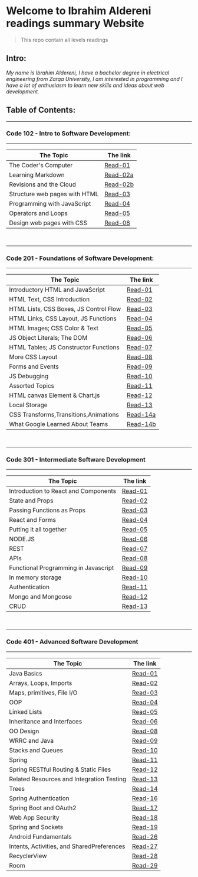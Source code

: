 # Welcome to Ibrahim Aldereni readings summary Website

> This repo contain all levels readings

## **Intro:**

_My name is Ibrahim Aldereni, I have a bachelor degree in electrical engineering from Zarqa University, I am interested in programming and I have a lot of enthusiasm to learn new skills and ideas about web development._

## **Table of Contents:**

---

### Code 102 - Intro to Software Development:

---

| The Topic                     | The link                        |
| ----------------------------- | ------------------------------- |
| The Coder's Computer          | [Read-01](code-102/read01.md)   |
| Learning Markdown             | [Read-02a](code-102/read02a.md) |
| Revisions and the Cloud       | [Read-02b](code-102/read02b.md) |
| Structure web pages with HTML | [Read-03](code-102/read03.md)   |
| Programming with JavaScript   | [Read-04](code-102/read04.md)   |
| Operators and Loops           | [Read-05](code-102/read05.md)   |
| Design web pages with CSS     | [Read-06](code-102/read06.md)   |

<br />

---

### Code 201 - Foundations of Software Development:

---

| The Topic                              | The link                          |
| -------------------------------------- | --------------------------------- |
| Introductory HTML and JavaScript       | [Read-01](code-201/class-01.md)   |
| HTML Text, CSS Introduction            | [Read-02](code-201/class-02.md)   |
| HTML Lists, CSS Boxes, JS Control Flow | [Read-03](code-201/class-03.md)   |
| HTML Links, CSS Layout, JS Functions   | [Read-04](code-201/class-04.md)   |
| HTML Images; CSS Color & Text          | [Read-05](code-201/class-05.md)   |
| JS Object Literals; The DOM            | [Read-06](code-201/class-06.md)   |
| HTML Tables; JS Constructor Functions  | [Read-07](code-201/class-07.md)   |
| More CSS Layout                        | [Read-08](code-201/class-08.md)   |
| Forms and Events                       | [Read-09](code-201/class-09.md)   |
| JS Debugging                           | [Read-10](code-201/class-10.md)   |
| Assorted Topics                        | [Read-11](code-201/class-11.md)   |
| HTML canvas Element & Chart.js         | [Read-12](code-201/class-12.md)   |
| Local Storage                          | [Read-13](code-201/class-13.md)   |
| CSS Transforms,Transitions,Animations  | [Read-14a](code-201/class-14a.md) |
| What Google Learned About Teams        | [Read-14b](code-201/class-14b.md) |

<br />

---

### Code 301 - Intermediate Software Development

---

| The Topic                            | The link                       |
| ------------------------------------ | ------------------------------ |
| Introduction to React and Components | [Read-01](code-301/class01.md) |
| State and Props                      | [Read-02](code-301/class02.md) |
| Passing Functions as Props           | [Read-03](code-301/class03.md) |
| React and Forms                      | [Read-04](code-301/class04.md) |
| Putting it all together              | [Read-05](code-301/class05.md) |
| NODE.JS                              | [Read-06](code-301/class06.md) |
| REST                                 | [Read-07](code-301/class07.md) |
| APIs                                 | [Read-08](code-301/class08.md) |
| Functional Programming in Javascript | [Read-09](code-301/class09.md) |
| In memory storage                    | [Read-10](code-301/class10.md) |
| Authentication                       | [Read-11](code-301/class11.md) |
| Mongo and Mongoose                   | [Read-12](code-301/class12.md) |
| CRUD                                 | [Read-13](code-301/class13.md) |

<br />

---

### Code 401 - Advanced Software Development

---

| The Topic                                  | The link                       |
| ------------------------------------------ | ------------------------------ |
| Java Basics                                | [Read-01](code-401/class01.md) |
| Arrays, Loops, Imports                     | [Read-02](code-401/class02.md) |
| Maps, primitives, File I/O                 | [Read-03](code-401/class03.md) |
| OOP                                        | [Read-04](code-401/class04.md) |
| Linked Lists                               | [Read-05](code-401/class05.md) |
| Inheritance and Interfaces                 | [Read-06](code-401/class06.md) |
| OO Design                                  | [Read-08](code-401/class08.md) |
| WRRC and Java                              | [Read-09](code-401/class09.md) |
| Stacks and Queues                          | [Read-10](code-401/class10.md) |
| Spring                                     | [Read-11](code-401/class11.md) |
| Spring RESTful Routing & Static Files      | [Read-12](code-401/class12.md) |
| Related Resources and Integration Testing  | [Read-13](code-401/class13.md) |
| Trees                                      | [Read-14](code-401/class14.md) |
| Spring Authentication                      | [Read-16](code-401/class16.md) |
| Spring Boot and OAuth2                     | [Read-17](code-401/class17.md) |
| Web App Security                           | [Read-18](code-401/class18.md) |
| Spring and Sockets                         | [Read-19](code-401/class19.md) |
| Android Fundamentals                       | [Read-26](code-401/class26.md) |
| Intents, Activities, and SharedPreferences | [Read-27](code-401/class27.md) |
| RecyclerView                               | [Read-28](code-401/class28.md) |
| Room                                       | [Read-29](code-401/class29.md) |
